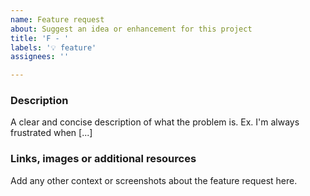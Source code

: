 ```yaml
---
name: Feature request
about: Suggest an idea or enhancement for this project
title: 'F - '
labels: '💡 feature'
assignees: ''

---
```


### Description
A clear and concise description of what the problem is. Ex. I'm always frustrated when [...]

### Links, images or additional resources
Add any other context or screenshots about the feature request here.
